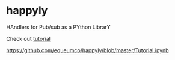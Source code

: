 # happyly
HAndlers for Pub/sub as a PYthon LibrarY

Check out [tutorial](Tutorial.ipynb)

https://github.com/equeumco/happyly/blob/master/Tutorial.ipynb
